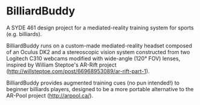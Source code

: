BilliardBuddy
=============

A SYDE 461 design project for a mediated-reality training system for sports (e.g. billiards).

BilliardBuddy runs on a custom-made mediated-reality headset composed of an Oculus DK2 and 
a stereoscopic vision system constructed from two Logitech C310 webcams modified with
wide-angle (120° FOV) lenses, inspired by William Steptoe's AR-Rift project 
(http://willsteptoe.com/post/66968953089/ar-rift-part-1).

BilliardBuddy provides augmented training cues (no pun intended!) to beginner billiards
players, designed to be a more portable alternative to the AR-Pool project (http://arpool.ca/).
